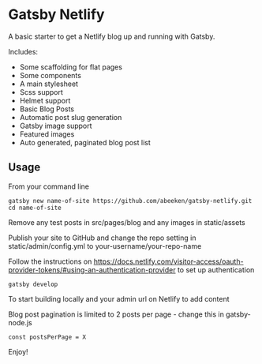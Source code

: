 # Gatsby Netlify

A basic starter to get a Netlify blog up and running with Gatsby.

Includes:

* Some scaffolding for flat pages
* Some components
* A main stylesheet
* Scss support
* Helmet support
* Basic Blog Posts
* Automatic post slug generation
* Gatsby image support
* Featured images
* Auto generated, paginated blog post list

## Usage

From your command line

    gatsby new name-of-site https://github.com/abeeken/gatsby-netlify.git
    cd name-of-site

Remove any test posts in src/pages/blog and any images in static/assets

Publish your site to GitHub and change the repo setting in static/admin/config.yml to your-username/your-repo-name

Follow the instructions on https://docs.netlify.com/visitor-access/oauth-provider-tokens/#using-an-authentication-provider to set up authentication

    gatsby develop

To start building locally and your admin url on Netlify to add content

Blog post pagination is limited to 2 posts per page - change this in gatsby-node.js

    const postsPerPage = X

Enjoy!